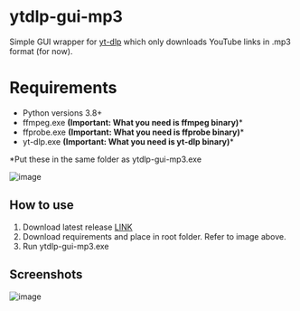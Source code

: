 # ytdlp-gui-mp3

Simple GUI wrapper for [yt-dlp](https://github.com/yt-dlp/yt-dlp) which only downloads YouTube links in .mp3 format (for now).

# Requirements

- Python versions 3.8+
- ffmpeg.exe **(Important: What you need is ffmpeg binary)***
- ffprobe.exe **(Important: What you need is ffprobe binary)***
- yt-dlp.exe **(Important: What you need is yt-dlp binary)***

*Put these in the same folder as ytdlp-gui-mp3.exe

![image](https://github.com/lsrprntr/ytdlp-gui-mp3/assets/39038103/062b3f61-e304-43d3-bef6-d7485d2357ee)

## How to use


1. Download latest release [LINK](https://github.com/lsrprntr/ytdlp-gui-mp3/releases/download/release/ytdlp-gui-mp3.exe)
2. Download requirements and place in root folder. Refer to image above.
3. Run ytdlp-gui-mp3.exe

## Screenshots

![image](https://github.com/lsrprntr/ytdlp-gui-mp3/assets/39038103/01320df4-3f17-4711-ae5a-e2152081fb4a)
